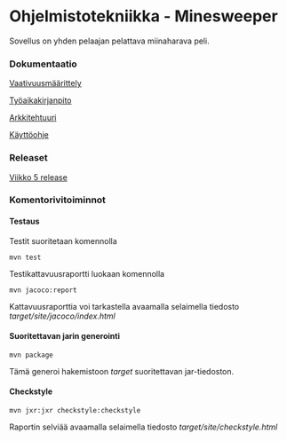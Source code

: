 <h1>Ohjelmistotekniikka - Minesweeper</h1>

Sovellus on yhden pelaajan pelattava miinaharava peli.

<h3>Dokumentaatio</h3>

<a href="https://github.com/Jimmeeee/ot-harjoitustyo/blob/master/Minesweeper/dokumentaatio/vaativuusmaarittely.md">Vaativuusmäärittely</a>

<a href="https://github.com/Jimmeeee/ot-harjoitustyo/blob/master/Minesweeper/dokumentaatio/tyoaikakirjanpito.md">Työaikakirjanpito</a>

<a href="https://github.com/Jimmeeee/ot-harjoitustyo/blob/master/Minesweeper/dokumentaatio/arkkitehtuuri.md">Arkkitehtuuri</a>

<a href="https://github.com/Jimmeeee/ot-harjoitustyo/blob/master/Minesweeper/dokumentaatio/kayttoohje.md">Käyttöohje</a>

<h3>Releaset</h3>
<a href="https://github.com/Jimmeeee/ot-harjoitustyo/releases">Viikko 5 release</a>

<h3>Komentorivitoiminnot</h3>
<h4>Testaus</h4>

Testit suoritetaan komennolla

<code>mvn test</code>

Testikattavuusraportti luokaan komennolla

<code>mvn jacoco:report</code>

Kattavuusraporttia voi tarkastella avaamalla selaimella tiedosto _target/site/jacoco/index.html_

<h4>Suoritettavan jarin generointi</h4>

<code>mvn package</code>

Tämä generoi hakemistoon _target_ suoritettavan jar-tiedoston.

<h4>Checkstyle</h4>

<code>mvn jxr:jxr checkstyle:checkstyle</code>

Raportin selviää avaamalla selaimella tiedosto _target/site/checkstyle.html_


